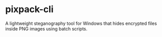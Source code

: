 # pixpack-cli
A lightweight steganography tool for Windows that hides encrypted files inside PNG images using batch scripts.
